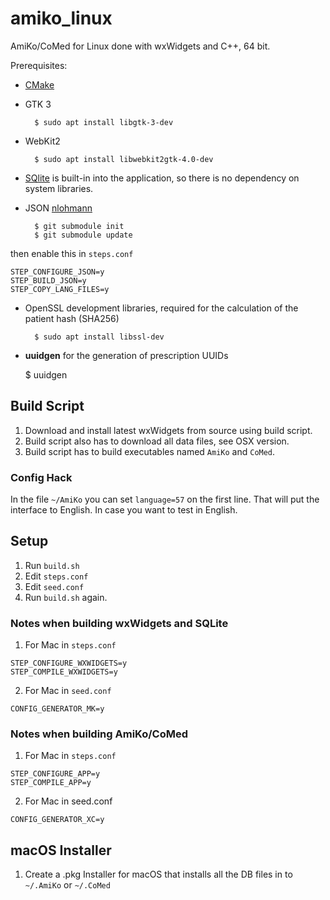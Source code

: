 # amiko_linux
AmiKo/CoMed for Linux done with wxWidgets and C++, 64 bit.

Prerequisites:

- [CMake](https://cmake.org/)

- GTK 3

        $ sudo apt install libgtk-3-dev

- WebKit2

        $ sudo apt install libwebkit2gtk-4.0-dev

- [SQlite](https://www.sqlite.org/) is built-in into the application, so there is no dependency on system libraries.

- JSON [nlohmann](https://github.com/nlohmann/json)

        $ git submodule init
        $ git submodule update

then enable this in `steps.conf`
```
STEP_CONFIGURE_JSON=y
STEP_BUILD_JSON=y
STEP_COPY_LANG_FILES=y
```

- OpenSSL development libraries, required for the calculation of the patient hash (SHA256)

        $ sudo apt install libssl-dev
        
- **uuidgen** for the generation of prescription UUIDs

	$ uuidgen

## Build Script
1. Download and install latest wxWidgets from source using build script.
2. Build script also has to download all data files, see OSX version.
3. Build script has to build executables named `AmiKo` and `CoMed`.

### Config Hack
In the file `~/AmiKo` you can set `language=57` on the first line. That will put the interface to English. In case you want to test in English.

## Setup
1. Run `build.sh`
2. Edit `steps.conf`
3. Edit `seed.conf`
4. Run `build.sh` again.

### Notes when building wxWidgets and SQLite
1. For Mac in `steps.conf`
```
STEP_CONFIGURE_WXWIDGETS=y
STEP_COMPILE_WXWIDGETS=y
```
2. For Mac in `seed.conf`
```
CONFIG_GENERATOR_MK=y
```
### Notes when building AmiKo/CoMed
1. For Mac in `steps.conf`
```
STEP_CONFIGURE_APP=y
STEP_COMPILE_APP=y
```
2. For Mac in seed.conf
```
CONFIG_GENERATOR_XC=y
```

## macOS Installer
1. Create a .pkg Installer for macOS that installs all the DB files in to `~/.AmiKo` or `~/.CoMed`
